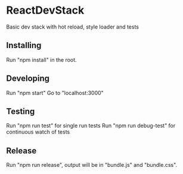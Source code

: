 # ReactDevStack
Basic dev stack with hot reload, style loader and tests

## Installing
Run "npm install" in the root.

## Developing
Run "npm start"
Go to "localhost:3000"

## Testing
Run "npm run test" for single run tests
Run "npm run debug-test" for continuous watch of tests

## Release
Run "npm run release", output will be in "bundle.js" and "bundle.css".